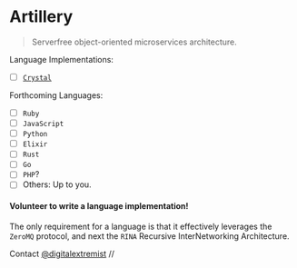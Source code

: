 # Artillery

> Serverfree object-oriented microservices architecture.

Language Implementations:

- [ ] [`Crystal`](https://github.com/abstractive/artillery.cr)

Forthcoming Languages:
- [ ] `Ruby`
- [ ] `JavaScript`
- [ ] `Python`
- [ ] `Elixir`
- [ ] `Rust`
- [ ] `Go`
- [ ] `PHP`?
- [ ] Others: Up to you.

#### Volunteer to write a language implementation!

The only requirement for a language is that it effectively leverages the `ZeroMQ` protocol,
and next the `RINA` Recursive InterNetworking Architecture.

Contact [@digitalextremist](https://github.com/digitalextremist) //
